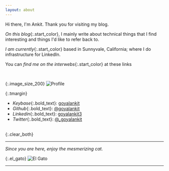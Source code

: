 ```yaml
---
layout: about
---
```




Hi there, I'm Ankit. Thank you for visiting my blog. 

<style>
.start_color {
    color: rgba(47, 160, 10, 0.84);
    font-weight: 700;
}

.bold_text {
    font-weight: 700;
}

</style>

*On this blog*{:.start_color}, I mainly write about technical things that I find interesting and things I'd like to refer back to.

*I am currently*{:.start_color} based in Sunnyvale, California; where I do infrastructure for LinkedIn. 

You can *find me on the interwebs*{:.start_color} at these links

<br/>

<style>
.image_size_200 {
    width: 200px;
    float: left;
}

.tmargin{
    text-decoration: none;
    padding-top:5px;
    padding-left: -5px;
}

.clear_both{
    clear: both;

}

</style>


{:.image_size_200}
![Profile]({{site.url}}/assets/img/profile.png)

{:.tmargin}
- *Keybase*{:.bold_text}: [goyalankit](https://keybase.io/goyalankit)
- *Github*{:.bold_text}: [@goyalankit](https://github.com/goyalankit)
- *Linkedin*{:.bold_text}: [goyalankit3](https://linkedin.com/in/goyalankit3)
- *Twitter*{:.bold_text}: [@_goyalankit](https://twitter.com/_goyalankit)

<br/>
{:.clear_both}

---
_Since you are here, enjoy the mesmerizing cat._


{:.el_gato}
![El Gato]({{site.url}}/assets/img/el_gato2.gif)

---
